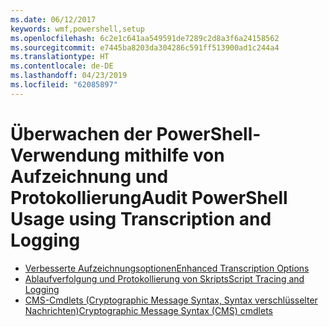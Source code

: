 ```yaml
---
ms.date: 06/12/2017
keywords: wmf,powershell,setup
ms.openlocfilehash: 6c2e1c641aa549591de7289c2d8a3f6a24158562
ms.sourcegitcommit: e7445ba8203da304286c591ff513900ad1c244a4
ms.translationtype: HT
ms.contentlocale: de-DE
ms.lasthandoff: 04/23/2019
ms.locfileid: "62085897"
---
```

# <a name="audit-powershell-usage-using-transcription-and-logging"></a><span data-ttu-id="600bc-102">Überwachen der PowerShell-Verwendung mithilfe von Aufzeichnung und Protokollierung</span><span class="sxs-lookup"><span data-stu-id="600bc-102">Audit PowerShell Usage using Transcription and Logging</span></span>

- [<span data-ttu-id="600bc-103">Verbesserte Aufzeichnungsoptionen</span><span class="sxs-lookup"><span data-stu-id="600bc-103">Enhanced Transcription Options</span></span>](audit_transcript.md)
- [<span data-ttu-id="600bc-104">Ablaufverfolgung und Protokollierung von Skripts</span><span class="sxs-lookup"><span data-stu-id="600bc-104">Script Tracing and Logging</span></span>](audit_script.md)
- [<span data-ttu-id="600bc-105">CMS-Cmdlets (Cryptographic Message Syntax, Syntax verschlüsselter Nachrichten)</span><span class="sxs-lookup"><span data-stu-id="600bc-105">Cryptographic Message Syntax (CMS) cmdlets</span></span>](audit_cms.md)
